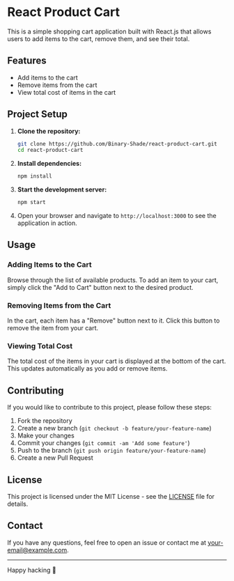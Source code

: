 # React Product Cart

This is a simple shopping cart application built with React.js that allows users to add items to the cart, remove them, and see their total. 

## Features

- Add items to the cart
- Remove items from the cart
- View total cost of items in the cart

## Project Setup

1. **Clone the repository:**
    ```bash
    git clone https://github.com/Binary-Shade/react-product-cart.git
    cd react-product-cart
    ```

2. **Install dependencies:**
    ```bash
    npm install
    ```

3. **Start the development server:**
    ```bash
    npm start
    ```

4. Open your browser and navigate to `http://localhost:3000` to see the application in action.

## Usage

### Adding Items to the Cart

Browse through the list of available products. To add an item to your cart, simply click the "Add to Cart" button next to the desired product.

### Removing Items from the Cart

In the cart, each item has a "Remove" button next to it. Click this button to remove the item from your cart.

### Viewing Total Cost

The total cost of the items in your cart is displayed at the bottom of the cart. This updates automatically as you add or remove items.

## Contributing

If you would like to contribute to this project, please follow these steps:

1. Fork the repository
2. Create a new branch (`git checkout -b feature/your-feature-name`)
3. Make your changes
4. Commit your changes (`git commit -am 'Add some feature'`)
5. Push to the branch (`git push origin feature/your-feature-name`)
6. Create a new Pull Request

## License

This project is licensed under the MIT License - see the [LICENSE](LICENSE) file for details.

## Contact

If you have any questions, feel free to open an issue or contact me at [your-email@example.com](mailto:your-email@example.com).

---

Happy hacking 🚀
